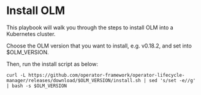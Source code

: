 # Install OLM

This playbook will walk you through the steps to install OLM into a Kubernetes cluster.

Choose the OLM version that you want to install, e.g. v0.18.2, and set into $OLM_VERSION.
<!--shell
OLM_VERSION=1.3.0
var::input-required "Please input the OLM version that you want to install" OLM_VERSION
-->
Then, run the install script as below:
```shell
curl -L https://github.com/operator-framework/operator-lifecycle-manager/releases/download/$OLM_VERSION/install.sh | sed 's/set -e//g' | bash -s $OLM_VERSION
```